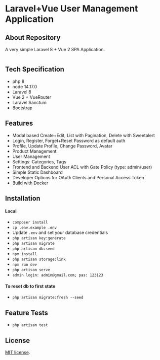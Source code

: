 # Laravel+Vue User Management Application

## About Repository

A very simple Laravel 8 + Vue 2  SPA Application.
<p align="center">
<img src="">
</p>

## Tech Specification
- php 8
- node 14.17.0
- Laravel 8
- Vue 2 + VueRouter
- Laravel Sanctum
- Bootstrap


## Features

- Modal based Create+Edit, List with Pagination, Delete with Sweetalert
- Login, Register, Forget+Reset Password as default auth
- Profile, Update Profile, Change Password, Avatar
- Product Management
- User Management
- Settings: Categories, Tags
- Frontend and Backend User ACL with Gate Policy (type: admin/user)
- Simple Static Dashboard
- Developer Options for OAuth Clients and Personal Access Token
- Build with Docker

## Installation

#### Local
- `composer install`
- `cp .env.example .env`
- Update `.env` and set your database credentials
- `php artisan key:generate`
- `php artisan migrate`
- `php artisan db:seed`
- `npm install`
- `php artisan storage:link`
- `npm run dev`
- `php artisan serve`
- `admin login: admin@gmail.com; pas: 123123`

#### To reset db to first state

- `php artisan migrate:fresh --seed`

## Feature Tests

- `php artisan test`

## License

[MIT license](https://opensource.org/licenses/MIT).
